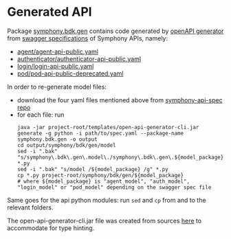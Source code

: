 # Generated API

Package [symphony.bdk.gen](https://github.com/SymphonyPlatformSolutions/symphony-api-client-python/tree/2.0/symphony/bdk/gen)
contains code generated by
[openAPI generator](https://github.com/OpenAPITools/openapi-generator)
from [swagger specifications](https://github.com/symphonyoss/symphony-api-spec) of Symphony APIs, namely:
* [agent/agent-api-public.yaml](https://github.com/symphonyoss/symphony-api-spec/blob/master/agent/agent-api-public.yaml)
* [authenticator/authenticator-api-public.yaml](https://github.com/symphonyoss/symphony-api-spec/blob/master/authenticator/authenticator-api-public.yaml)
* [login/login-api-public.yaml](https://github.com/symphonyoss/symphony-api-spec/blob/master/login/login-api-public.yaml)
* [pod/pod-api-public-deprecated.yaml](https://github.com/symphonyoss/symphony-api-spec/blob/master/pod/pod-api-public-deprecated.yaml)

In order to re-generate model files:
* download the four yaml files mentioned above from [symphony-api-spec repo](https://github.com/symphonyoss/symphony-api-spec)
* for each file: 
  run
  ```shell
  java -jar project-root/templates/open-api-generator-cli.jar generate -g python -i path/to/spec.yaml --package-name symphony.bdk.gen -o output
  cd output/symphony/bdk/gen/model
  sed -i ".bak" "s/symphony\.bdk\.gen\.model\./symphony\.bdk\.gen\.${model_package}\./g" *.py
  sed -i ".bak" "s/model /${model_package} /g" *.py
  cp *.py project-root/symphony/bdk/gen/${model_package}
  # where ${model_package} is "agent_model", "auth_model", "login_model" or "pod_model" depending on the swagger spec file
  ```

Same goes for the api python modules: run `sed` and `cp` from and to the relevant folders. 

The open-api-generator-cli.jar file was created from sources [here](https://github.com/symphony-elias/openapi-generator/tree/PLAT-10652)
to accommodate for type hinting.